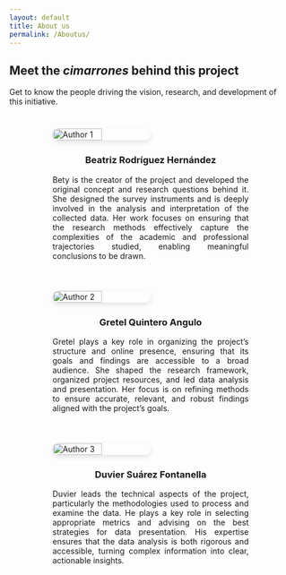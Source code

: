```yaml
---
layout: default
title: About us
permalink: /Aboutus/
---
```


## Meet the *cimarrones* behind this project

Get to know the people driving the vision, research, and development of this initiative.

<div style="
  display: flex; 
  flex-wrap: wrap; 
  justify-content: center; 
  align-items: flex-start;
  margin-top: 40px; 
  gap: 40px;
">
  <div style="
    text-align: justify; 
    flex: 1 1 300px; 
    max-width: 350px;
  ">
    <img 
      src="{{ site.baseurl }}/assets/images/IMG_Bety.jpg" 
      alt="Author 1" 
      style="
        width: 50%; 
        height: auto; 
        border-radius: 10px; 
        box-shadow: 0 4px 10px rgba(0,0,0,0.1);
        margin-bottom: 15px;
      " 
    />
    <h3 style="text-align: center; margin-top: 10px;">Beatriz Rodríguez Hernández</h3>
    <p>
      Bety is the creator of the project and developed the original concept and research questions behind it. She designed the survey instruments and is deeply involved in the analysis and interpretation of the collected data. Her work focuses on ensuring that the research methods effectively capture the complexities of the academic and professional trajectories studied, enabling meaningful conclusions to be drawn.
    </p>
  </div>

  <div style="
    text-align: justify; 
    flex: 1 1 300px; 
    max-width: 350px;
  ">
    <img 
      src="{{ site.baseurl }}/assets/images/20250124_144716.jpg" 
      alt="Author 2" 
      style="
        width: 50%; 
        height: auto; 
        border-radius: 10px; 
        box-shadow: 0 4px 10px rgba(0,0,0,0.1);
        margin-bottom: 15px;
      " 
    />
    <h3 style="text-align: center; margin-top: 10px;">Gretel Quintero Angulo</h3>
    <p>
      Gretel plays a key role in organizing the project’s structure and online presence, ensuring that its goals and findings are accessible to a broad audience. She shaped the research framework, organized project resources, and led data analysis and presentation. Her focus is on refining methods to ensure accurate, relevant, and robust findings aligned with the project’s goals.
    </p>
  </div>

  <div style="
    text-align: justify; 
    flex: 1 1 300px; 
    max-width: 350px;
  ">
    <img 
      src="{{ site.baseurl }}/assets/images/du.jpg" 
      alt="Author 3" 
      style="
        width: 50%; 
        height: auto; 
        border-radius: 10px; 
        box-shadow: 0 4px 10px rgba(0,0,0,0.1);
        margin-bottom: 15px;
      " 
    />
    <h3 style="text-align: center; margin-top: 10px;">Duvier Suárez Fontanella</h3>
    <p>
      Duvier leads the technical aspects of the project, particularly the methodologies used to process and examine the data. He plays a key role in selecting appropriate metrics and advising on the best strategies for data presentation. His expertise ensures that the data analysis is both rigorous and accessible, turning complex information into clear, actionable insights.
    </p>
  </div>
</div>



